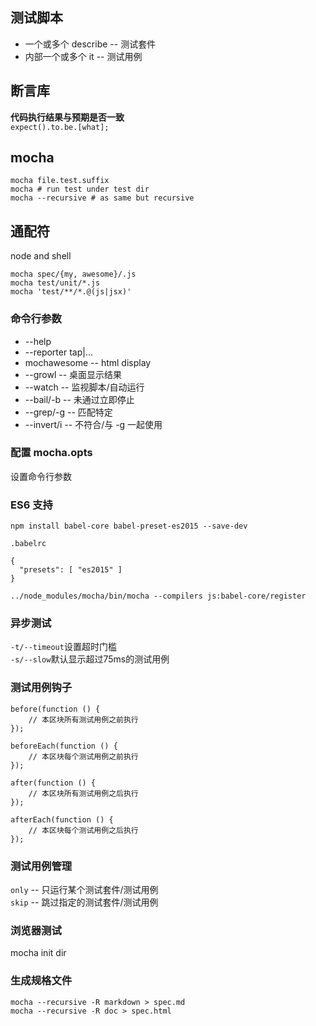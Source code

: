 ## 测试脚本  
* 一个或多个 describe -- 测试套件  
* 内部一个或多个 it -- 测试用例   

## 断言库  
**代码执行结果与预期是否一致**  
`expect().to.be.[what];`  

## mocha  
```  
mocha file.test.suffix  
mocha # run test under test dir  
mocha --recursive # as same but recursive  
```  

## 通配符  
node and shell  
```  
mocha spec/{my, awesome}/.js  
mocha test/unit/*.js  
mocha 'test/**/*.@(js|jsx)'  
```  

### 命令行参数  
* --help  
* --reporter tap|...  
* mochawesome -- html display  
* --growl -- 桌面显示结果  
* --watch -- 监视脚本/自动运行  
* --bail/-b -- 未通过立即停止  
* --grep/-g -- 匹配特定  
* --invert/i -- 不符合/与 -g 一起使用  

### 配置 mocha.opts  
设置命令行参数  

### ES6 支持  
```  
npm install babel-core babel-preset-es2015 --save-dev  
```  
`.babelrc`  
```  
{
  "presets": [ "es2015" ]
}
```  
```  
../node_modules/mocha/bin/mocha --compilers js:babel-core/register
```  

### 异步测试  
`-t/--timeout`设置超时门槛  
`-s/--slow`默认显示超过75ms的测试用例  

### 测试用例钩子  
```  
before(function () {
    // 本区块所有测试用例之前执行  
});

beforeEach(function () {
    // 本区块每个测试用例之前执行  
});

after(function () {
    // 本区块所有测试用例之后执行  
});

afterEach(function () {
    // 本区块每个测试用例之后执行  
});
```  

### 测试用例管理  
`only` -- 只运行某个测试套件/测试用例  
`skip` -- 跳过指定的测试套件/测试用例  

### 浏览器测试  
mocha init dir

### 生成规格文件  
```  
mocha --recursive -R markdown > spec.md  
mocha --recursive -R doc > spec.html  
```  



